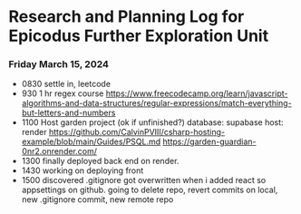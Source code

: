 # Research and Planning Log for Epicodus Further Exploration Unit

### Friday March 15, 2024

* 0830 settle in, leetcode
* 930 1 hr regex course https://www.freecodecamp.org/learn/javascript-algorithms-and-data-structures/regular-expressions/match-everything-but-letters-and-numbers
* 1100 Host garden project (ok if unfinished?) database: supabase host: render
https://github.com/CalvinPVIII/csharp-hosting-example/blob/main/Guides/PSQL.md
https://garden-guardian-0nr2.onrender.com/
* 1300 finally deployed back end on render.
* 1430 working on deploying front
* 1500 discovered .gitignore got overwritten when i added react so appsettings on github. going to delete repo, revert commits on local, new .gitignore commit, new remote repo